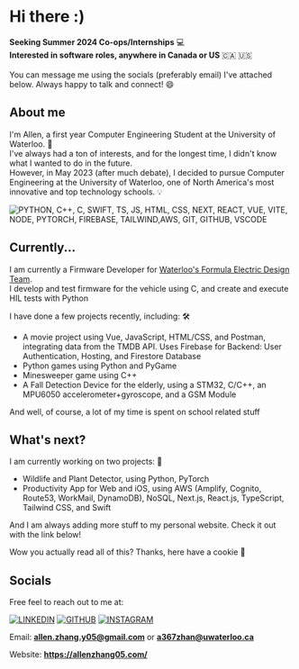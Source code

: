 # Hi there :)

**Seeking Summer 2024 Co-ops/Internships** :computer:<br>
**Interested in software roles, anywhere in Canada or US** :canada: :us:<br>	
You can message me using the socials (preferably email) I've attached below. Always happy to talk and connect! :smile:

## About me 
I'm Allen, a first year Computer Engineering Student at the University of Waterloo. :school:<br>
I've always had a ton of interests, and for the longest time, I didn't know what I wanted to do in the future. <br>
However, in May 2023 (after much debate), I decided to pursue Computer Engineering at the University of Waterloo, one of North America's most innovative and top technology schools. :bulb:<br>

![PYTHON, C++, C, SWIFT, TS, JS, HTML, CSS, NEXT, REACT, VUE, VITE, NODE, PYTORCH, FIREBASE, TAILWIND,AWS, GIT, GITHUB, VSCODE](https://skillicons.dev/icons?i=py,cpp,c,swift,ts,js,html,css,next,react,vue,vite,nodejs,pytorch,firebase,tailwind,aws,git,github,vscode&perline=4)

## Currently... 
I am currently a Firmware Developer for [Waterloo's Formula Electric Design Team]( https://github.com/UWaterloo-Formula-Electric). <br>
I develop and test firmware for the vehicle using C, and create and execute HIL tests with Python

I have done a few projects recently, including: :hammer_and_wrench:	
- A movie project using Vue, JavaScript, HTML/CSS, and Postman, integrating data from the TMDB API. Uses Firebase for Backend: User Authentication, Hosting, and Firestore Database
- Python games using Python and PyGame 
- Minesweeper game using C++
- A Fall Detection Device for the elderly, using a STM32, C/C++, an MPU6050 accelerometer+gyroscope, and a GSM Module 

And well, of course, a lot of my time is spent on school related stuff

## What's next?
I am currently working on two projects: :construction_worker:
- Wildlife and Plant Detector, using Python, PyTorch<br>
- Productivity App for Web and iOS, using AWS (Amplify, Cognito, Route53, WorkMail, DynamoDB), NoSQL, Next.js, React.js, TypeScript, Tailwind CSS, and Swift <br>

And I am always adding more stuff to my personal website. Check it out with the link below!

Wow you actually read all of this? Thanks, here have a cookie :cookie:

## Socials
Free feel to reach out to me at:

[![LINKEDIN](https://skillicons.dev/icons?i=linkedin)](https://www.linkedin.com/in/allenzhang-05-/)
[![GITHUB](https://skillicons.dev/icons?i=github)](https://github.com/AllenZ05)
[![INSTAGRAM](https://skillicons.dev/icons?i=instagram)](https://www.instagram.com/allenz05/)

Email: **allen.zhang.y05@gmail.com** or **a367zhan@uwaterloo.ca**

Website: **https://allenzhang05.com/**
